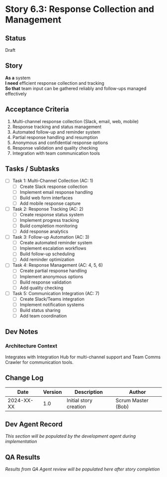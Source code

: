 # Story 6.3: Response Collection and Management

## Status
Draft

## Story
**As a** system  
**I need** efficient response collection and tracking  
**So that** team input can be gathered reliably and follow-ups managed effectively

## Acceptance Criteria
1. Multi-channel response collection (Slack, email, web, mobile)
2. Response tracking and status management
3. Automated follow-up and reminder system
4. Partial response handling and resumption
5. Anonymous and confidential response options
6. Response validation and quality checking
7. Integration with team communication tools

## Tasks / Subtasks
- [ ] Task 1: Multi-Channel Collection (AC: 1)
  - [ ] Create Slack response collection
  - [ ] Implement email response handling
  - [ ] Build web form interfaces
  - [ ] Add mobile response capture
- [ ] Task 2: Response Tracking (AC: 2)
  - [ ] Create response status system
  - [ ] Implement progress tracking
  - [ ] Build completion monitoring
  - [ ] Add response analytics
- [ ] Task 3: Follow-up Automation (AC: 3)
  - [ ] Create automated reminder system
  - [ ] Implement escalation workflows
  - [ ] Build follow-up scheduling
  - [ ] Add reminder optimization
- [ ] Task 4: Response Management (AC: 4, 5, 6)
  - [ ] Create partial response handling
  - [ ] Implement anonymous options
  - [ ] Build response validation
  - [ ] Add quality checking
- [ ] Task 5: Communication Integration (AC: 7)
  - [ ] Create Slack/Teams integration
  - [ ] Implement notification systems
  - [ ] Build status sharing
  - [ ] Add team coordination

## Dev Notes
### Architecture Context
Integrates with Integration Hub for multi-channel support and Team Comms Crawler for communication tools.

## Change Log
| Date | Version | Description | Author |
|------|---------|-------------|---------|
| 2024-XX-XX | 1.0 | Initial story creation | Scrum Master (Bob) |

## Dev Agent Record
*This section will be populated by the development agent during implementation*

## QA Results
*Results from QA Agent review will be populated here after story completion*